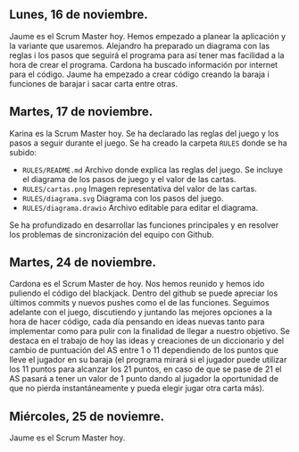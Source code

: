 ## Lunes, 16 de noviembre. 

Jaume es el Scrum Master hoy. Hemos empezado a planear la aplicación y la variante que usaremos. Alejandro ha preparado un diagrama con las reglas i los pasos que seguirá el programa para así tener mas facilidad a la hora de crear el programa. Cardona ha buscado información por internet para el código. Jaume ha empezado a crear código creando la baraja i funciones de barajar i sacar carta entre otras.

## Martes, 17 de noviembre.

Karina es la Scrum Master hoy. Se ha declarado las reglas del juego y los pasos a seguir durante el juego. Se ha creado la carpeta `RULES` donde se ha subido:

 - `RULES/README.md` Archivo donde explica las reglas del juego. Se incluye el diagrama de los pasos de juego y el valor de las cartas.
 - `RULES/cartas.png` Imagen representativa del valor de las cartas.
 - `RULES/diagrama.svg` Diagrama con los pasos del juego.
 - `RULES/diagrama.drawio` Archivo editable para editar el diagrama.

Se ha profundizado en desarrollar las funciones principales y en resolver los problemas de sincronización del equipo con Github.

## Martes, 24 de noviembre.

Cardona es el Scrum Master de hoy. Nos hemos reunido y hemos ido puliendo el código del blackjack. Dentro del github se puede apreciar los últimos commits y nuevos pushes como el de las funciones. Seguimos adelante con el juego, discutiendo y juntando las mejores opciones a la hora de hacer código, cada día pensando en ideas nuevas tanto para implementar como para pulir con la finalidad de llegar a nuestro objetivo. Se destaca en el trabajo de hoy las ideas y creaciones de un diccionario y del cambio de puntuación del AS entre 1 o 11 dependiendo de los puntos que lleve el jugador en su baraja (el programa mirará si el jugador puede utilizar los 11 puntos para alcanzar los 21 puntos, en caso de que se pase de 21 el AS pasará a tener un valor de 1 punto dando al jugador la oportunidad de que no pierda instantáneamente y pueda elegir jugar otra carta más).

## Miércoles, 25 de noviemre.

Jaume es el Scrum Master hoy.